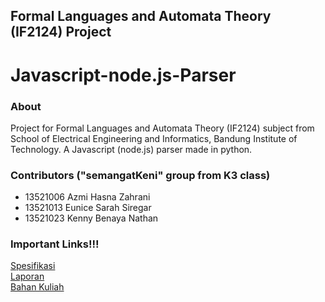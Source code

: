 ## Formal Languages and Automata Theory (IF2124) Project
# Javascript-node.js-Parser

### About
Project for Formal Languages and Automata Theory (IF2124) subject from School of Electrical Engineering and Informatics, Bandung Institute of Technology. A Javascript (node.js) parser made in python.
### Contributors ("semangatKeni" group from K3 class)
- 13521006 Azmi Hasna Zahrani
- 13521013 Eunice Sarah Siregar
- 13521023 Kenny Benaya Nathan
### Important Links!!!
[Spesifikasi](https://docs.google.com/document/d/1JodthYhXxtxvxZXdkrC29XP6AzYEQSi7ll9z_fTseA0/edit) <br/>
[Laporan](https://docs.google.com/document/d/1Yq_2g8IG3KbLNAwQ3IOICV272F7eka1VL-9VsapfJfE/edit) <br/>
[Bahan Kuliah](https://edunex.itb.ac.id/courses/39750/preview)
